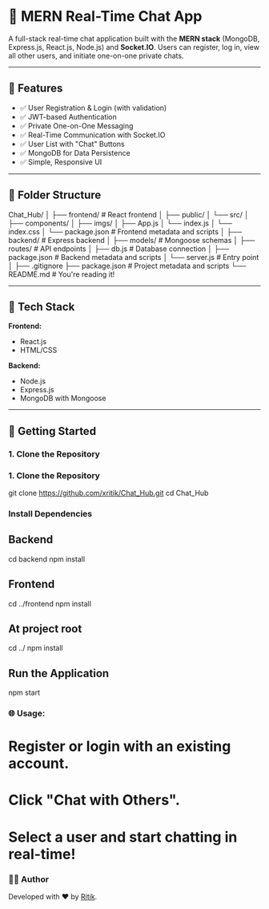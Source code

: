 # 💬 MERN Real-Time Chat App

A full-stack real-time chat application built with the **MERN stack** (MongoDB, Express.js, React.js, Node.js) and **Socket.IO**. Users can register, log in, view all other users, and initiate one-on-one private chats.

---

## 🚀 Features

- ✅ User Registration & Login (with validation)
- ✅ JWT-based Authentication
- ✅ Private One-on-One Messaging
- ✅ Real-Time Communication with Socket.IO
- ✅ User List with "Chat" Buttons
- ✅ MongoDB for Data Persistence
- ✅ Simple, Responsive UI

---

## 📂 Folder Structure

Chat_Hub/
│
├── frontend/       # React frontend
│ ├── public/
│ └── src/
│   ├── components/
│   ├── imgs/
│   ├── App.js
│   └── index.js
│   └── index.css
│ └── package.json  # Frontend metadata and scripts
│
├── backend/        # Express backend
│ ├── models/       # Mongoose schemas
│ ├── routes/       # API endpoints
│ ├── db.js         # Database connection
│ ├── package.json  # Backend metadata and scripts
│ └── server.js     # Entry point
│
├── .gitignore
├── package.json    # Project metadata and scripts
└── README.md       # You're reading it!



---

## 🧪 Tech Stack

**Frontend:**

- React.js
- HTML/CSS

**Backend:**

- Node.js
- Express.js
- MongoDB with Mongoose

---

## 🔧 Getting Started

### 1. Clone the Repository
### 1. Clone the Repository

git clone https://github.com/xritik/Chat_Hub.git
cd Chat_Hub


### Install Dependencies
## Backend
cd backend
npm install

## Frontend
cd ../frontend
npm install

## At project root
cd ../
npm install

## Run the Application
npm start


### 🌐 Usage:

# Register or login with an existing account.
# Click "Chat with Others".
# Select a user and start chatting in real-time!

### 👨‍💻 Author
Developed with ❤️ by [Ritik](https://github.com/xritik).
```bash